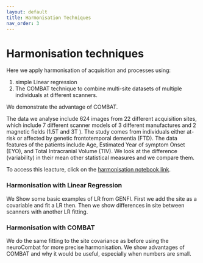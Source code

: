 ```yaml
---
layout: default
title: Harmonisation Techniques 
nav_order: 3
---
```


# Harmonisation techniques
Here we apply harmonisation of acquisition and processes using:
1. simple Linear regression
2. The COMBAT technique to combine multi-site datasets of multiple individuals at different scanners. 

We demonstrate the advantage of COMBAT. 

The data we analyse include 624 images from 22 different acquisition sites, which include 7 different scanner models of 3 different manufactures and 2 magnetic fields (1.5T and 3T ).
The study comes from individuals either at-risk or affected by genetic frontotemporal dementia (FTD). The data features of the patients include Age, Estimated Year of symptom Onset (EYO), and Total Intracranial Volume (TIV).
We look at the difference (variability) in their mean other statistical measures and we compare them.

To access this leacture, click on the [harmonisation notebook link](https://mybinder.org/v2/gh/HealthBioscienceIDEAS/demon-imaging-harmonisation/HEAD?urlpath=lab/harmonisation.ipynb).

### Harmonisation with Linear Regression 

We Show some basic examples of LR from GENFI. First we add the site as a covariable and fit a LR then. Then we show differences in site between scanners with another LR fitting.

### Harmonisation with COMBAT

We do the same fitting to the site covariance as before using the neuroCombat for more precise harmonisation. We show advantages of COMBAT and why it would be useful, especially when numbers are small.


 







